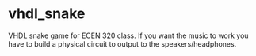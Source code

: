 vhdl_snake
==========

VHDL snake game for ECEN 320 class.  If you want the music to work you have to build a physical circuit to output to the speakers/headphones.
